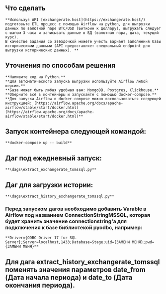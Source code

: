 ## Что сделать
	**Используя API [exchangerate.host](https://exchangerate.host/) подготовьте ETL процесс с помощью Airflow на python, для выгрузки данных по валютной паре BTC/USD (Биткоин к доллару), выгружать следует с шагом 3 часа и записывать данные в БД (валютная пара, дата, текущий курс).
	В качестве задания со звёздочкой можете учесть вариант заполнения базы историческими данными (API предоставляет специальный endpoint для выгрузки исторических данных). **
## Уточнения по способам решения
	**Напишите код на Python.**
	**Для автоматического запуска выгрузки используйте Airflow любой версии.**
	**База может быть любая удобная вам: MongoDB, Postgres, Clickhouse.**
	**Оберните всё в контейнеры и запускайте с помощью docker-compose.**
	**Для запуска Airflow в docker-compose можно воспользоваться следующей инструкцией: [https://airflow.apache.org/docs/apache-airflow/stable/start/docker.html](https://airflow.apache.org/docs/apache-airflow/stable/start/docker.html)**

## Запуск контейнера следующей командой:
	**docker-compose up -- build**

## Даг под ежедневный запуск:
	**\dags\extract_exchangerate_tomssql.py**

## Даг для загрузки истории:
	**\dags\extract_history_exchangerate_tomssql.py**

### Перед запуском дагов необходимо добавить Varable в Airflow под названием ConnectionStringMSSQL, которая будет хранить значение connectionstring'а для подключения к базе библиотекой pyodbc, например:
	**Driver={ODBC Driver 17 for SQL Server};Server=localhost,1433;Database=Stage;uid={ЗАМЕНИ МЕНЯ};pwd={ЗАМЕНИ МЕНЯ}**	
## Для дага extract_history_exchangerate_tomssql поменять значения параметров date_from (Дата начала периода) и date_to (Дата окончания периода).